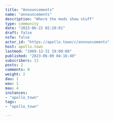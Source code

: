 ```yaml
---
title: "Announcements" 
name: "announcements"
description: "Where the mods show stuff"
type: community
date: "2023-06-22 02:20:01"
draft: false
nsfw: false
actor_id: "https://apollo.town/c/announcements"
host: apollo.town
lastmod: "1969-12-31 19:00:00"
published: "2023-06-09 04:16:49"
subscribers: 13
posts: 2
comments: 0
weight: 2
dau: 1
wau: 1
mau: 4
instances:
- "apollo_town"
tags: 
- "apollo_town"

---
```

